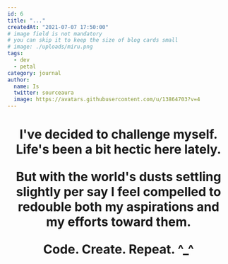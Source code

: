 ```yaml
---
id: 6
title: "..."
createdAt: "2021-07-07 17:50:00"
# image field is not mandatory
# you can skip it to keep the size of blog cards small
# image: ./uploads/miru.png
tags:
  - dev
  - petal
category: journal
author:
  name: Is
  twitter: sourceaura
  image: https://avatars.githubusercontent.com/u/13864703?v=4
---
```

<h1 align="center">
I've decided to challenge myself. Life's been a bit hectic here lately.

But with the world's dusts settling slightly per say I feel compelled to redouble both my aspirations and my efforts toward them. 

Code. Create. Repeat. ^_^

<h1>